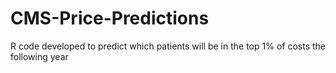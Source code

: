 # CMS-Price-Predictions
R code developed to predict which patients will be in the top 1% of costs the following year
